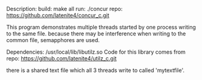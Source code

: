 

Description:
build: make all
run:   ./concur
repo: https://github.com/latenite4/concur_c.git

This program demonstrates multiple threads started by one process writing to
the same file.  because there may be interference when writing to the 
common file, semapphores are used.

Dependencies:  /usr/local/lib/libutilz.so
Code for this library comes from repo: https://github.com/latenite4/utilz_c.git

there is a shared text file which all 3 threads write to called 'mytextfile'.


